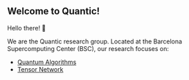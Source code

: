 ## Welcome to Quantic!

Hello there! 👋

We are the Quantic research group. Located at the Barcelona Supercomputing Center (BSC), our research focuses on:

- [Quantum Algorithms](https://www.bsc.es/research-development/research-areas/quantum-information/quantum-algorithms)
- [Tensor Network](https://www.bsc.es/research-development/research-areas/quantum-information/tensor-networks)
